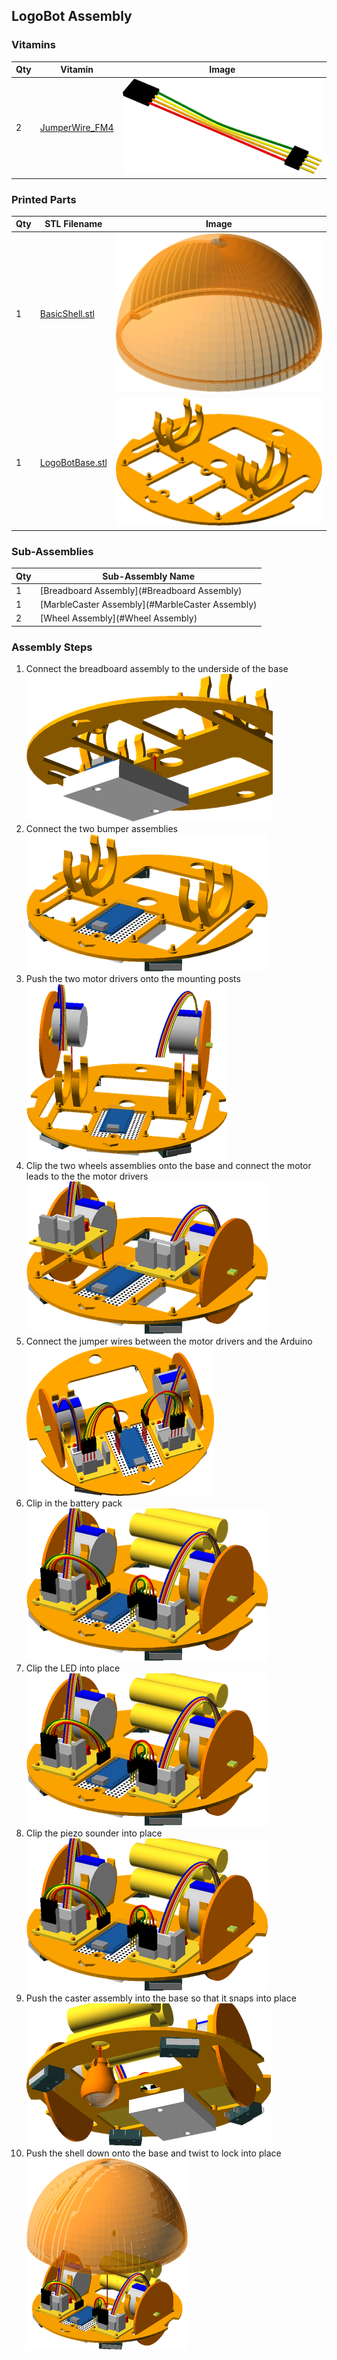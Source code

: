 ## LogoBot Assembly

### Vitamins

 Qty | Vitamin | Image 
 --- | --- | ---
  2  | [JumperWire_FM4](../vitamins/JumperWire.scad) | ![](../vitamins/views/JumperWire_FM4.png)

### Printed Parts

 Qty | STL Filename | Image
 --- | --- | ---
  1  | [BasicShell.stl](../stl/BasicShell.stl) | ![](../images/BasicShell_STL.png)
  1  | [LogoBotBase.stl](../stl/LogoBotBase.stl) | ![](../images/LogoBotBase_STL.png)

### Sub-Assemblies

Qty | Sub-Assembly Name
--- | ---
  1 | [Breadboard Assembly](#Breadboard Assembly)
  1 | [MarbleCaster Assembly](#MarbleCaster Assembly)
  2 | [Wheel Assembly](#Wheel Assembly)

### Assembly Steps

1. Connect the breadboard assembly to the underside of the base
![](../images/LogoBotAssembly_Step1.png)
2. Connect the two bumper assemblies
![](../images/LogoBotAssembly_Step2.png)
3. Push the two motor drivers onto the mounting posts
![](../images/LogoBotAssembly_Step3.png)
4. Clip the two wheels assemblies onto the base and connect the motor leads to the the motor drivers
![](../images/LogoBotAssembly_Step4.png)
5. Connect the jumper wires between the motor drivers and the Arduino
![](../images/LogoBotAssembly_Step5.png)
6. Clip in the battery pack
![](../images/LogoBotAssembly_Step6.png)
7. Clip the LED into place
![](../images/LogoBotAssembly_Step7.png)
8. Clip the piezo sounder into place
![](../images/LogoBotAssembly_Step8.png)
9. Push the caster assembly into the base so that it snaps into place
![](../images/LogoBotAssembly_Step9.png)
10. Push the shell down onto the base and twist to lock into place
![](../images/LogoBotAssembly_Step10.png)
